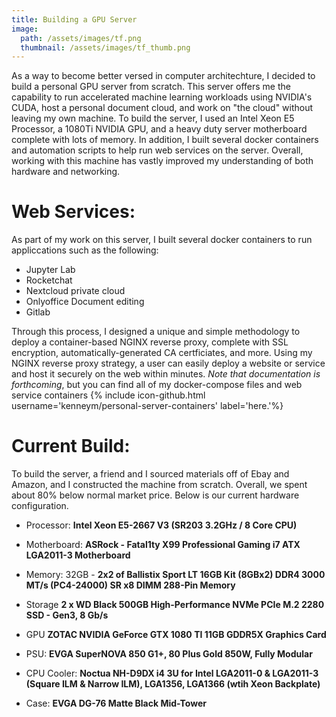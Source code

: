 ```yaml
---
title: Building a GPU Server
image:
  path: /assets/images/tf.png
  thumbnail: /assets/images/tf_thumb.png
---
```


As a way to become better versed in computer architechture, I decided to build a personal GPU server from scratch. This server offers me the capability to run accelerated machine learning workloads using NVIDIA's CUDA, host a personal document cloud, and work on "the cloud" without leaving my own machine. To build the server, I used an Intel Xeon E5 Processor, a 1080Ti NVIDIA GPU, and a heavy duty server motherboard complete with lots of memory. In addition, I built several docker containers and automation scripts to help run web services on the server. Overall, working with this machine has vastly improved my understanding of both hardware and networking.

# Web Services:
As part of my work on this server, I built several docker containers to run appliccations such as the following:
* Jupyter Lab
* Rocketchat
* Nextcloud private cloud
* Onlyoffice Document editing
* Gitlab

Through this process, I designed a unique and simple methodology to deploy a container-based NGINX reverse proxy, complete with SSL encryption, automatically-generated CA certficiates, and more. Using my NGINX reverse proxy strategy, a user can easily deploy a website or service and host it securely on the web within minutes. *Note that documentation is forthcoming*, but you can find all of my docker-compose files and web service containers {% include icon-github.html username='kenneym/personal-server-containers' label='here.'%}

# Current Build:
To build the server, a friend and I sourced materials off of Ebay and Amazon, and I constructed the machine from scratch. Overall, we spent about 80% below normal market price. Below is our current hardware configuration.

* Processor: **Intel Xeon E5-2667 V3 (SR203 3.2GHz / 8 Core CPU)**
 
* Motherboard: **ASRock - Fatal1ty X99 Professional Gaming i7 ATX LGA2011-3 Motherboard**

* Memory: 32GB - **2x2 of Ballistix Sport LT 16GB Kit (8GBx2) DDR4 3000 MT/s (PC4-24000) SR x8 DIMM 288-Pin Memory**

* Storage **2 x WD Black 500GB High-Performance NVMe PCIe M.2 2280 SSD - Gen3, 8 Gb/s**

* GPU **ZOTAC NVIDIA GeForce GTX 1080 TI 11GB GDDR5X Graphics Card**
 
* PSU: **EVGA SuperNOVA 850 G1+, 80 Plus Gold 850W, Fully Modular** 

* CPU Cooler: **Noctua NH-D9DX i4 3U for Intel LGA2011-0 & LGA2011-3 (Square ILM & Narrow ILM), LGA1356, LGA1366 (wtih Xeon Backplate)**

* Case: **EVGA DG-76 Matte Black Mid-Tower**

